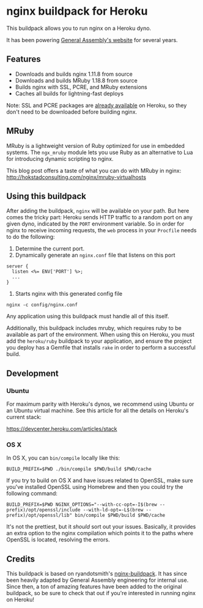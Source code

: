 # nginx buildpack for Heroku

This buildpack allows you to run nginx on a Heroku dyno.

It has been powering [General Assembly's website](https://generalassemb.ly/) for several years.


## Features

* Downloads and builds nginx 1.11.8 from source
* Downloads and builds MRuby 1.18.8 from source
* Builds nginx with SSL, PCRE, and MRuby extensions
* Caches all builds for lightning-fast deploys

Note: SSL and PCRE packages are [already available](https://devcenter.heroku.com/articles/cedar-ubuntu-packages) on Heroku, so they don't need to be downloaded before building nginx.


## MRuby

MRuby is a lightweight version of Ruby optimized for use in embedded systems. The `ngx_mruby` module lets you use Ruby as an alternative to Lua for introducing dynamic scripting to nginx.

This blog post offers a taste of what you can do with MRuby in nginx:
http://hokstadconsulting.com/nginx/mruby-virtualhosts


## Using this buildpack

After adding the buildpack, `nginx` will be available on your path. But here comes the tricky part: Heroku sends HTTP traffic to a random port on any given dyno, indicated by the `PORT` environment variable. So in order for nginx to receive incoming requests, the `web` process in your `Procfile` needs to do the following:

1. Determine the current port.
1. Dynamically generate an `nginx.conf` file that listens on this port

  ```
  server {
    listen <%= ENV['PORT'] %>;
    ...
  }
  ```
1. Starts nginx with this generated config file

  ```
  nginx -c config/nginx.conf
  ```

Any application using this buildpack must handle all of this itself.

Additionally, this buildpack includes mruby, which requires ruby to be available
as part of the environment. When using this on Heroku, you must add the
`heroku/ruby` buildpack to your application, and ensure the project you deploy
has a Gemfile that installs `rake` in order to perform a successful build.


## Development

### Ubuntu

For maximum parity with Heroku's dynos, we recommend using Ubuntu or an Ubuntu virtual machine. See this article for all the details on Heroku's current stack:

https://devcenter.heroku.com/articles/stack

### OS X

In OS X, you can `bin/compile` locally like this:

```
BUILD_PREFIX=$PWD ./bin/compile $PWD/build $PWD/cache
```

If you try to build on OS X and have issues related to OpenSSL, make sure you've installed OpenSSL using Homebrew and then you could try the following command:
```
BUILD_PREFIX=$PWD NGINX_OPTIONS="--with-cc-opt=-I$(brew --prefix)/opt/openssl/include --with-ld-opt=-L$(brew --prefix)/opt/openssl/lib" bin/compile $PWD/build $PWD/cache
```
It's not the prettiest, but it _should_ sort out your issues. Basically, it provides an extra option to the nginx compilation which points it to the paths where OpenSSL is located, resolving the errors.


## Credits

This buildpack is based on ryandotsmith's [nginx-buildpack](https://github.com/ryandotsmith/nginx-buildpack). It has since been heavily adapted by General Assembly engineering for internal use. Since then, a ton of amazing features have been added to the original buildpack, so be sure to check that out if you're interested in running nginx on Heroku!
